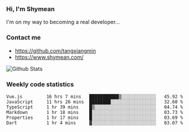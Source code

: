 ### Hi, I'm Shymean

I'm on my way to becoming a real developer...

### Contact me

- <https://github.com/tangxiangmin>
- <https://www.shymean.com/>

![Github Stats](https://github-readme-stats.vercel.app/api?username=tangxiangmin&show_icons=true&theme=dark)


###  Weekly code statistics

<!--START_SECTION:waka-->

```text
Vue.js         16 hrs 7 mins   ███████████▒░░░░░░░░░░░░░   45.92 %
JavaScript     11 hrs 26 mins  ████████░░░░░░░░░░░░░░░░░   32.60 %
TypeScript     1 hr 39 mins    █▒░░░░░░░░░░░░░░░░░░░░░░░   04.74 %
Markdown       1 hr 18 mins    █░░░░░░░░░░░░░░░░░░░░░░░░   03.73 %
Properties     1 hr 17 mins    █░░░░░░░░░░░░░░░░░░░░░░░░   03.69 %
Dart           1 hr 4 mins     ▓░░░░░░░░░░░░░░░░░░░░░░░░   03.07 %
```

<!--END_SECTION:waka-->